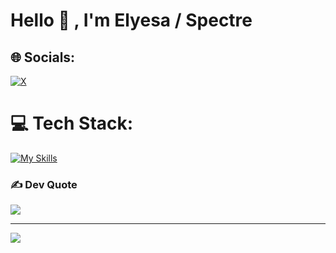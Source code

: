 <h1>Hello 👋 , I'm Elyesa / Spectre </h1>


## 🌐 Socials:
[![X](https://img.shields.io/badge/X-black.svg?logo=X&logoColor=white)](https://x.com/spectrejsx) 

# 💻 Tech Stack:
[![My Skills](https://skillicons.dev/icons?i=typescript,react,scss,tailwind,nodejs,express)](https://skillicons.dev)

### ✍️ Dev Quote
![](https://quotes-github-readme.vercel.app/api?type=horizontal&theme=radical)

---
[![](https://visitcount.itsvg.in/api?id=Spectrenard&icon=0&color=1)](https://visitcount.itsvg.in)

<!-- Proudly created with GPRM ( https://gprm.itvg.in ) -->

